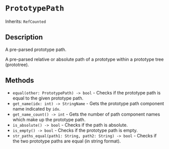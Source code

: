 # `PrototypePath`

Inherits: `RefCounted`

## Description

A pre-parsed prototype path.

A pre-parsed relative or absolute path of a prototype within a prototype tree (prototree).

## Methods

* `equal(other: PrototypePath) -> bool` - Checks if the prototype path is equal to the given prototype path.
* `get_name(idx: int) -> StringName` - Gets the prototype path component name indicated by `idx`.
* `get_name_count() -> int` - Gets the number of path component names which make up the prototype path.
* `is_absolute() -> bool` - Checks if the path is absolute.
* `is_empty() -> bool` - Checks if the prototype path is empty.
* `str_paths_equal(path1: String, path2: String) -> bool` - Checks if the two prototype paths are equal (in string format).

